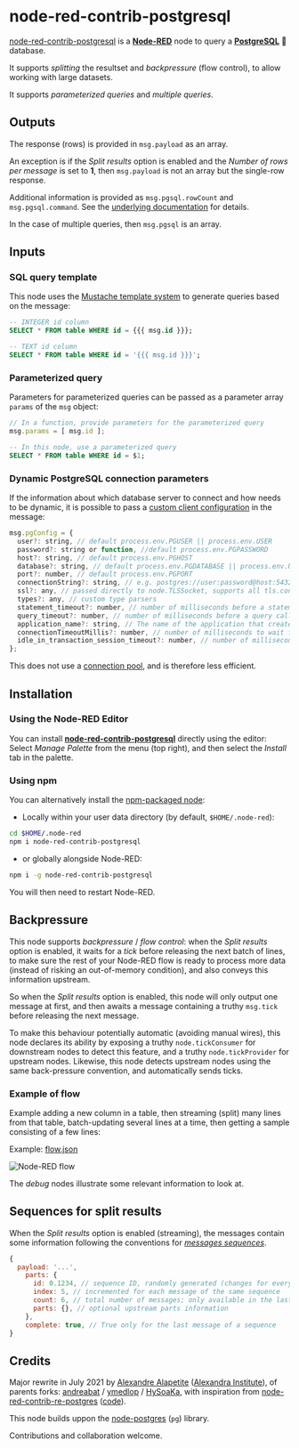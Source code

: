 # node-red-contrib-postgresql

[node-red-contrib-postgresql](https://github.com/alexandrainst/node-red-contrib-postgresql)
is a [**Node-RED**](https://nodered.org/) node to query a [**PostgreSQL**](https://www.postgresql.org/) 🐘 database.

It supports *splitting* the resultset and *backpressure* (flow control), to allow working with large datasets.

It supports *parameterized queries* and *multiple queries*.

## Outputs

The response (rows) is provided in `msg.payload` as an array.

An exception is if the *Split results* option is enabled and the *Number of rows per message* is set to **1**,
then `msg.payload` is not an array but the single-row response.

Additional information is provided as `msg.pgsql.rowCount` and `msg.pgsql.command`.
See the [underlying documentation](https://node-postgres.com/api/result) for details.

In the case of multiple queries, then `msg.pgsql` is an array.

## Inputs

### SQL query template

This node uses the [Mustache template system](https://github.com/janl/mustache.js) to generate queries based on the message:

```sql
-- INTEGER id column
SELECT * FROM table WHERE id = {{{ msg.id }}};

-- TEXT id column
SELECT * FROM table WHERE id = '{{{ msg.id }}}';
```

### Parameterized query

Parameters for parameterized queries can be passed as a parameter array `params` of the `msg` object:

```js
// In a function, provide parameters for the parameterized query
msg.params = [ msg.id ];
```

```sql
-- In this node, use a parameterized query
SELECT * FROM table WHERE id = $1;
```

### Dynamic PostgreSQL connection parameters

If the information about which database server to connect and how needs to be dynamic,
it is possible to pass a [custom client configuration](https://node-postgres.com/api/client) in the message:

```js
msg.pgConfig = {
  user?: string, // default process.env.PGUSER || process.env.USER
  password?: string or function, //default process.env.PGPASSWORD
  host?: string, // default process.env.PGHOST
  database?: string, // default process.env.PGDATABASE || process.env.USER
  port?: number, // default process.env.PGPORT
  connectionString?: string, // e.g. postgres://user:password@host:5432/database
  ssl?: any, // passed directly to node.TLSSocket, supports all tls.connect options
  types?: any, // custom type parsers
  statement_timeout?: number, // number of milliseconds before a statement in query will time out, default is no timeout
  query_timeout?: number, // number of milliseconds before a query call will timeout, default is no timeout
  application_name?: string, // The name of the application that created this Client instance
  connectionTimeoutMillis?: number, // number of milliseconds to wait for connection, default is no timeout
  idle_in_transaction_session_timeout?: number, // number of milliseconds before terminating any session with an open idle transaction, default is no timeout
};
```

This does not use a [connection pool](https://node-postgres.com/features/pooling), and is therefore less efficient.

## Installation

### Using the Node-RED Editor

You can install [**node-red-contrib-postgresql**](https://flows.nodered.org/node/node-red-contrib-postgresql) directly using the editor:
Select *Manage Palette* from the menu (top right), and then select the *Install* tab in the palette.

### Using npm

You can alternatively install the [npm-packaged node](https://www.npmjs.com/package/node-red-contrib-postgresql):

* Locally within your user data directory (by default, `$HOME/.node-red`):

```sh
cd $HOME/.node-red
npm i node-red-contrib-postgresql
```

* or globally alongside Node-RED:

```sh
npm i -g node-red-contrib-postgresql
```

You will then need to restart Node-RED.

## Backpressure

This node supports *backpressure* / *flow control*:
when the *Split results* option is enabled, it waits for a *tick* before releasing the next batch of lines,
to make sure the rest of your Node-RED flow is ready to process more data
(instead of risking an out-of-memory condition), and also conveys this information upstream.

So when the *Split results* option is enabled, this node will only output one message at first,
and then awaits a message containing a truthy `msg.tick` before releasing the next message.

To make this behaviour potentially automatic (avoiding manual wires), this node declares its ability by exposing a truthy `node.tickConsumer`
for downstream nodes to detect this feature, and a truthy `node.tickProvider` for upstream nodes.
Likewise, this node detects upstream nodes using the same back-pressure convention, and automatically sends ticks.

### Example of flow

Example adding a new column in a table, then streaming (split) many lines from that table, batch-updating several lines at a time,
then getting a sample consisting of a few lines:

Example: [flow.json](doc/flow.json)

![Node-RED flow](doc/flow.png)

The *debug* nodes illustrate some relevant information to look at.

## Sequences for split results

When the *Split results* option is enabled (streaming), the messages contain some information following the
conventions for [*messages sequences*](https://nodered.org/docs/user-guide/messages#message-sequences).

```js
{
  payload: '...',
    parts: {
      id: 0.1234, // sequence ID, randomly generated (changes for every sequence)
      index: 5, // incremented for each message of the same sequence
      count: 6, // total number of messages; only available in the last message of a sequence
      parts: {}, // optional upstream parts information
    },
    complete: true, // True only for the last message of a sequence
}
```

## Credits

Major rewrite in July 2021 by [Alexandre Alapetite](https://alexandra.dk/alexandre.alapetite) ([Alexandra Institute](https://alexandra.dk)),
of parents forks:
[andreabat](https://github.com/andreabat/node-red-contrib-postgrestor) /
[ymedlop](https://github.com/doing-things-with-node-red/node-red-contrib-postgrestor) /
[HySoaKa](https://github.com/HySoaKa/node-red-contrib-postgrestor),
with inspiration from [node-red-contrib-re-postgres](https://flows.nodered.org/node/node-red-contrib-re-postgres)
([code](https://github.com/elmagopy/node-red-contrib-re2-postgres)).

This node builds uppon the [node-postgres](https://github.com/brianc/node-postgres) (`pg`) library.

Contributions and collaboration welcome.
